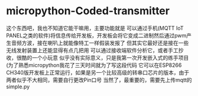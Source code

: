 # micropython-Coded-transmitter
这个东西吧，我也不知道它能干嘛用，主要功能就是
可以通过手机(MQTT IoT PANEL之类的软件)将信息传给开发板，开发板会将它变成二进制然后通过pwm产生音频方波，接在喇叭上就能像特工一样假装发报了
但其实它最好还是接在一些无线发射装置上还能显得有点几把用
可以通过接收端软件分析它，或者手工抄收，很酷的一个小玩意
似乎没有实际意义，只是我第一次开发嵌入式的练手项目
(为了熟悉micropython我花了三天时间就为了写这段代码
它可以在ESP8266 CH340版开发板上正常运行，如果是另一个比较高级的转串口芯片的版本，由于两者似乎不大相同，需要自行更改Pin口号
当然了，最重要的，需要先上传mqtt的simple.py
